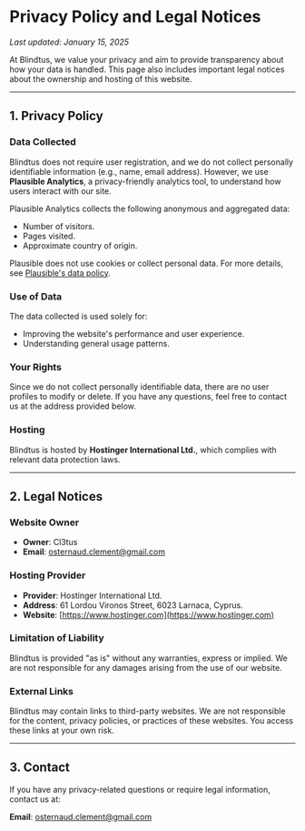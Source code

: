 # Privacy Policy and Legal Notices

_Last updated: January 15, 2025_

At Blindtus, we value your privacy and aim to provide transparency about how your data is handled. This page also includes important legal notices about the ownership and hosting of this website.

---

## 1. Privacy Policy

### Data Collected

Blindtus does not require user registration, and we do not collect personally identifiable information (e.g., name, email address). However, we use **Plausible Analytics**, a privacy-friendly analytics tool, to understand how users interact with our site.

Plausible Analytics collects the following anonymous and aggregated data:

- Number of visitors.
- Pages visited.
- Approximate country of origin.

Plausible does not use cookies or collect personal data. For more details, see [Plausible's data policy](https://plausible.io/data-policy).

### Use of Data

The data collected is used solely for:

- Improving the website's performance and user experience.
- Understanding general usage patterns.

### Your Rights

Since we do not collect personally identifiable data, there are no user profiles to modify or delete. If you have any questions, feel free to contact us at the address provided below.

### Hosting

Blindtus is hosted by **Hostinger International Ltd.**, which complies with relevant data protection laws.

---

## 2. Legal Notices

### Website Owner

- **Owner**: Cl3tus
- **Email**: osternaud.clement@gmail.com

### Hosting Provider

- **Provider**: Hostinger International Ltd.
- **Address**: 61 Lordou Vironos Street, 6023 Larnaca, Cyprus.
- **Website**: [https://www.hostinger.com](https://www.hostinger.com)

### Limitation of Liability

Blindtus is provided "as is" without any warranties, express or implied. We are not responsible for any damages arising from the use of our website.

### External Links

Blindtus may contain links to third-party websites. We are not responsible for the content, privacy policies, or practices of these websites. You access these links at your own risk.

---

## 3. Contact

If you have any privacy-related questions or require legal information, contact us at:

**Email**: osternaud.clement@gmail.com
